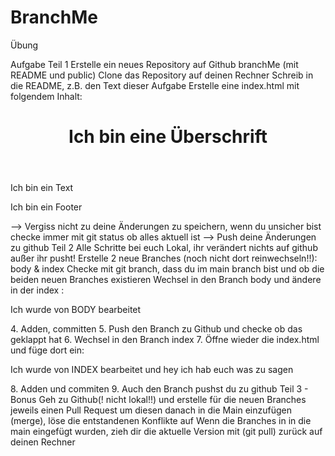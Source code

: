 # BranchMe
Übung

Aufgabe
Teil 1
Erstelle ein neues Repository auf Github branchMe (mit README und public)
Clone das Repository auf deinen Rechner
Schreib in die README, z.B. den Text dieser Aufgabe
Erstelle eine index.html mit folgendem Inhalt:
<!DOCTYPE html>
<html>
 <head>
  <meta charset="UTF-8">
  <title>Document</title>
 </head>
 <body>
  <header>
   <h1>Ich bin eine Überschrift</h1>
  </header>
  <main>
   <p>Ich bin ein Text</p>
  </main>
  <footer>
   <p>Ich bin ein Footer</p>
  </footer>
 </body>
</html>
--> Vergiss nicht zu deine Änderungen zu speichern, wenn du unsicher bist checke immer mit git status ob alles aktuell ist
--> Push deine Änderungen zu github
Teil 2
Alle Schritte bei euch Lokal, ihr verändert nichts auf github außer ihr pusht!
Erstelle 2 neue Branches (noch nicht dort reinwechseln!!): body & index
Checke mit git branch, dass du im main branch bist und ob die beiden neuen Branches existieren
Wechsel in den Branch body und ändere in der index :
  <main>
   <p>Ich wurde von BODY bearbeitet</p>
  </main>
4.  Adden, committen
5. Push den Branch zu Github und checke ob das geklappt hat
6. Wechsel in den Branch index
7. Öffne wieder die index.html und füge dort ein:
  <main>
   <p>Ich wurde von INDEX bearbeitet und hey ich hab euch was zu sagen</p>
  </main>
8. Adden und commiten
9. Auch den Branch pushst du zu github
Teil 3 - Bonus
Geh zu Github(! nicht lokal!!) und erstelle für die neuen Branches jeweils einen Pull Request um diesen danach in die Main einzufügen (merge), löse die entstandenen Konflikte auf
Wenn die Branches in in die main eingefügt wurden, zieh dir die aktuelle Version mit (git pull) zurück auf deinen Rechner
